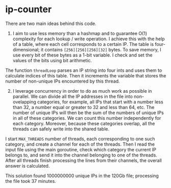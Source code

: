 # ip-counter

There are two main ideas behind this code.

1) I aim to use less memory than a hashmap and to guarantee O(1) complexity for each lookup / write operation. I achieve this with the help of a table, where each cell corresponds to a certain IP. The table is four-dimensional; it contains ```[256][256][256][32]``` bytes. To save memory, I use every bit of these bytes as a 1-bit variable. I check and set the values of the bits using bit arithmetic.

The function ```threadLoop``` parses an IP string into four ints and uses them to calculate indices of this table. Then it increments the variable that stores the number of non-unique IPs encountered by this thread.

2) I leverage concurrency in order to do as much work as possible in parallel. We can divide all the IP addresses in the file into non-ovelapping categories, for example, all IPs that start with a number less than 32, a number equal or greater to 32 and less than 64, etc. The number of unique IPs will then be the sum of the numbers of unique IPs in all of these categories. We can count this number independently for each category. Moreover, because these categories overlap, all the threads can safely write into the shared table.

I start ```MAX_THREADS``` number of threads, each corresponding to one such category, and create a channel for each of the threads. Then I read the input file using the main goroutine, check which category the current IP belongs to, and send it into the channel belonging to one of the threads. After all threads finish processing the lines from their channels, the overall answer is calculated.

This solution found 1000000000 unique IPs in the 120Gb file; processing the file took 37 minutes.
